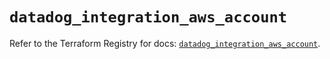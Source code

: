 # `datadog_integration_aws_account`

Refer to the Terraform Registry for docs: [`datadog_integration_aws_account`](https://registry.terraform.io/providers/datadog/datadog/3.66.0/docs/resources/integration_aws_account).
